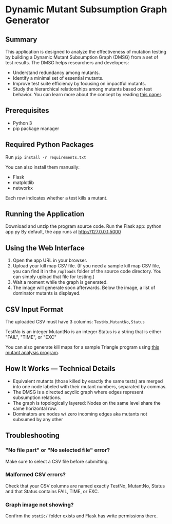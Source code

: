 # Dynamic Mutant Subsumption Graph Generator

## Summary
This application is designed to analyze the effectiveness of mutation testing by building a Dynamic Mutant Subsumption Graph (DMSG) from a set of test results. The DMSG helps researchers and developers:
- Understand redundancy among mutants.
- Identify a minimal set of essential mutants.
- Improve test suite efficiency by focusing on impactful mutants.
- Study the hierarchical relationships among mutants based on test behavior.
You can learn more about the concept by reading [this paper](https://homes.cs.washington.edu/~rjust/publ/prioritizing_mutants_tcap_icse_2022.pdf).

## Prerequisites
- Python 3
- pip package manager

## Required Python Packages
Run `pip install -r requirements.txt`

You can also install them manually:
- Flask
- matplotlib
- networkx

Each row indicates whether a test kills a mutant.

## Running the Application
Download and unzip the program source code.
Run the Flask app: python app.py
By default, the app runs at http://127.0.0.1:5000

## Using the Web Interface
1. Open the app URL in your browser.
2. Upload your kill map CSV file. (If you need a sample kill map CSV file, you can find it in the `/uploads` folder of the source code directory. You can simply upload that file for testing.)
3. Wait a moment while the graph is generated.
4. The image will generate soon afterwards. Below the image, a list of dominator mutants is displayed.

## CSV Input Format
The uploaded CSV must have 3 columns:
`TestNo,MutantNo,Status`

TestNo is an integer
MutantNo is an integer
Status is a string that is either "FAIL", "TIME", or "EXC"

You can also generate kill maps for a sample Triangle program using [this mutant analysis program](https://bitbucket.org/rjust/mutation).

## How It Works — Technical Details
- Equivalent mutants (those killed by exactly the same tests) are merged into one node labeled with their mutant numbers, separated by commas.
- The DMSG is a directed acyclic graph where edges represent subsumption relations.
- The graph is topologically layered: Nodes on the same level share the same horizontal row.
- Dominators are nodes w/ zero incoming edges aka mutants not subsumed by any other

## Troubleshooting
### "No file part" or "No selected file" error? 
Make sure to select a CSV file before submitting.

### Malformed CSV errors? 
Check that your CSV columns are named exactly TestNo, MutantNo, Status and that Status contains FAIL, TIME, or EXC.

### Graph image not showing? 
Confirm the `static/` folder exists and Flask has write permissions there.
